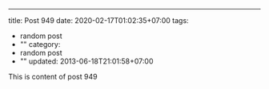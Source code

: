 ---
title: Post 949
date: 2020-02-17T01:02:35+07:00
tags:
  - random post
  - ""
category:
  - random post
  - ""
updated: 2013-06-18T21:01:58+07:00

This is content of post 949